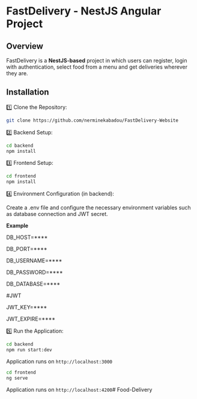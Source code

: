# FastDelivery - NestJS Angular Project

## Overview
FastDelivery is a **NestJS-based** project in which users can register, login with authentication, select food from a menu and get deliveries wherever they are.

## Installation

1️⃣ Clone the Repository:
```bash
git clone https://github.com/nerminekabadou/FastDelivery-Website
```

2️⃣ Backend Setup:
```bash
cd backend
npm install
```

3️⃣ Frontend Setup:
```bash
cd frontend
npm install
```

4️⃣ Environment Configuration (in backend):

Create a .env file and configure the necessary environment variables such as database connection and JWT secret.

**Example**

DB_HOST=****

DB_PORT=****

DB_USERNAME=****

DB_PASSWORD=****

DB_DATABASE=****

#JWT

JWT_KEY=****

JWT_EXPIRE=****

5️⃣ Run the Application:
```bash
cd backend
npm run start:dev
```
Application runs on `http://localhost:3000`
```bash
cd frontend
ng serve
```
Application runs on `http://localhost:4200`#   F o o d - D e l i v e r y  
 